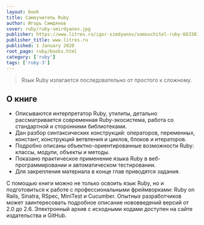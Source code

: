 ```yaml
---
layout: book
title: Самоучитель Ruby
author: Игорь Симдянов
cover: ruby/ruby-smirdyanov.jpg
publisher: https://www.litres.ru/igor-simdyanov/samouchitel-ruby-66338186/
publisher_title: www.litres.ru
published: 1 January 2020
root_page: ruby/books.html
category: ['ruby']
tags: ['ruby-3']
---
```


> Язык Ruby излагается последовательно от простого к сложному.

## О книге

- Описываются интерпретатор Ruby, утилиты, детально рассматривается современная Ruby-экосистема, работа со стандартной и сторонними библиотеками.
- Дан разбор синтаксических конструкций: операторов, переменных, констант, конструкций ветвления и циклов, блоков и итераторов.
- Подробно описаны объектно-ориентированные возможности Ruby: классы, модули, объекты и методы.
- Показано практическое применение языка Ruby в веб-программировании и автоматическом тестировании. 
- Для закрепления материала в конце глав приводятся задания. 

С помощью книги можно не только освоить язык Ruby, но и подготовиться к работе с профессиональными фреймворками: Ruby on Rails, Sinatra, RSpec, MiniTest и Cucumber. Опытных разработчиков может заинтересовать подробное описание нововведений версий от 2.0 до 2.6. Электронный архив с исходными кодами доступен на сайте издательства и GitHub.
